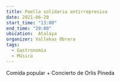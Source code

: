 ```yaml
---
title: Paella solidaria antirrepresiva
date: 2021-06-20
start_time: "13:00"
end_time: "20:00"
ubication:  Atalaya
organizer: Vallekas Obrera
tags:
  - Gastronomía
  - Música
---
```

Comida popular + Concierto de Orlis Pineda